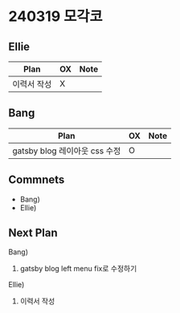 # 240319 모각코

## Ellie

| Plan 	| OX 	| Note 	|
|------	|----	|------	|
| 이력서 작성 |  X  |      	|


## Bang

| Plan 	| OX 	| Note 	|
|------	|----	|------	|
|  gatsby blog 레이아웃 css 수정  |  O   |      |


## Commnets

 - Bang)
 - Ellie) 
 
## Next Plan
 Bang)
 1. gatsby blog left menu fix로 수정하기
 
 Ellie)
 1. 이력서 작성 

